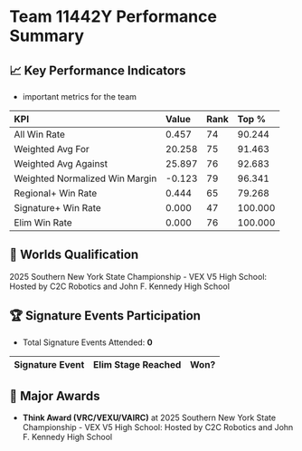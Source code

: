 # Team 11442Y Performance Summary

## 📈 Key Performance Indicators
- important metrics for the team

| KPI | Value | Rank | Top % |
|:---|:-----|:----|:-----|
| All Win Rate | 0.457 | 74 | 90.244 |
| Weighted Avg For | 20.258 | 75 | 91.463 |
| Weighted Avg Against | 25.897 | 76 | 92.683 |
| Weighted Normalized Win Margin | -0.123 | 79 | 96.341 |
| Regional+ Win Rate | 0.444 | 65 | 79.268 |
| Signature+ Win Rate | 0.000 | 47 | 100.000 |
| Elim Win Rate | 0.000 | 76 | 100.000 |


## 🎯 Worlds Qualification
2025 Southern New York State Championship - VEX V5 High School: Hosted by C2C Robotics and John F. Kennedy High School

## 🏆 Signature Events Participation
- Total Signature Events Attended: **0**

| Signature Event | Elim Stage Reached | Won? |
|:----------------|:-------------------|:----|


## 🥇 Major Awards
- **Think Award (VRC/VEXU/VAIRC)** at 2025 Southern New York State Championship - VEX V5 High School: Hosted by C2C Robotics and John F. Kennedy High School

